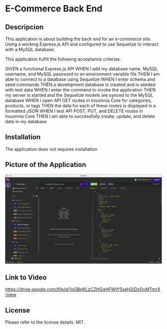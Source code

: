 # E-Commerce Back End
 
 ## Descripcion

 This application is about building the back end for an e-commerce site. Using a working Express.js API and configured to use Sequelize to interact with a MySQL database.

 This application fulfill the following acceptance criterias:

 GIVEN a functional Express.js API
WHEN I add my database name, MySQL username, and MySQL password to an environment variable file
THEN I am able to connect to a database using Sequelize
WHEN I enter schema and seed commands
THEN a development database is created and is seeded with test data
WHEN I enter the command to invoke the application
THEN my server is started and the Sequelize models are synced to the MySQL database
WHEN I open API GET routes in Insomnia Core for categories, products, or tags
THEN the data for each of these routes is displayed in a formatted JSON
WHEN I test API POST, PUT, and DELETE routes in Insomnia Core
THEN I am able to successfully create, update, and delete data in my database

## Installation
The application does not requires installation

## Picture of the Application

![Alt text](image.png)

## Link to Video

https://drive.google.com/file/d/1oGBnKLzCZHGgHFWtY5xeH2iDzOvMTmrX/view


## License
Please refer to the license details. MIT.
